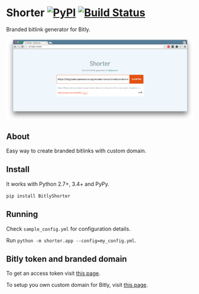 # Shorter [![PyPI](https://img.shields.io/pypi/v/BitlyShorter.svg)](https://pypi.python.org/pypi/BitlyShorter) [![Build Status](https://travis-ci.org/alexandrevicenzi/shorter.svg?branch=master)](https://travis-ci.org/alexandrevicenzi/shorter)

Branded bitlink generator for Bitly.

![Screenshot](./screenshot.png)

## About

Easy way to create branded bitlinks with custom domain.

## Install

It works with Python 2.7+, 3.4+  and PyPy.

`pip install BitlyShorter`

## Running

Check `sample_config.yml` for configuration details.

Run `python -m shorter.app --config=my_config.yml`.

## Bitly token and branded domain

To get an access token visit [this page](https://bitly.com/a/oauth_apps).

To setup you own custom domain for Bitly, visit [this page](https://bitly.com/a/settings/advanced).
